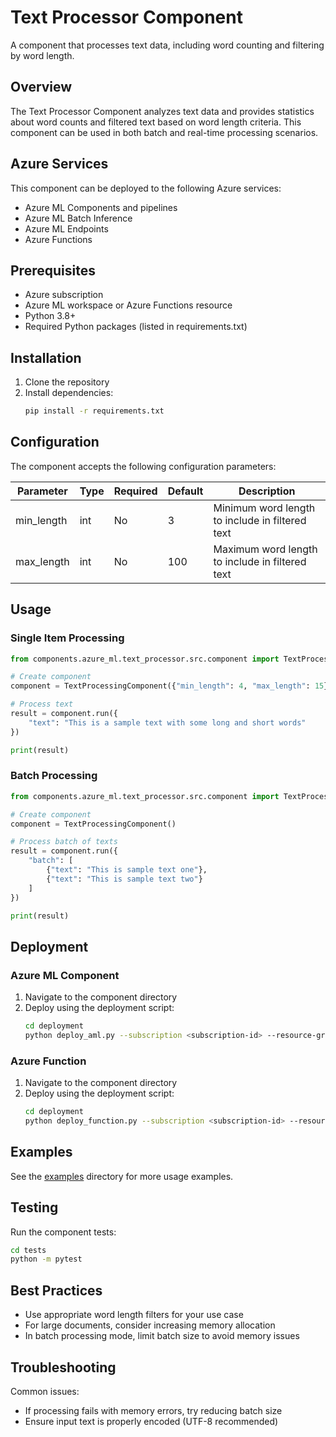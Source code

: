 # Text Processor Component

A component that processes text data, including word counting and filtering by word length.

## Overview

The Text Processor Component analyzes text data and provides statistics about word counts and filtered text based on word length criteria. This component can be used in both batch and real-time processing scenarios.

## Azure Services

This component can be deployed to the following Azure services:
- Azure ML Components and pipelines
- Azure ML Batch Inference
- Azure ML Endpoints
- Azure Functions

## Prerequisites

- Azure subscription
- Azure ML workspace or Azure Functions resource
- Python 3.8+
- Required Python packages (listed in requirements.txt)

## Installation

1. Clone the repository
2. Install dependencies:
   ```bash
   pip install -r requirements.txt
   ```

## Configuration

The component accepts the following configuration parameters:

| Parameter  | Type | Required | Default | Description |
|------------|------|----------|---------|-------------|
| min_length | int  | No       | 3       | Minimum word length to include in filtered text |
| max_length | int  | No       | 100     | Maximum word length to include in filtered text |

## Usage

### Single Item Processing

```python
from components.azure_ml.text_processor.src.component import TextProcessingComponent

# Create component
component = TextProcessingComponent({"min_length": 4, "max_length": 15})

# Process text
result = component.run({
    "text": "This is a sample text with some long and short words"
})

print(result)
```

### Batch Processing

```python
from components.azure_ml.text_processor.src.component import TextProcessingComponent

# Create component
component = TextProcessingComponent()

# Process batch of texts
result = component.run({
    "batch": [
        {"text": "This is sample text one"},
        {"text": "This is sample text two"}
    ]
})

print(result)
```

## Deployment

### Azure ML Component

1. Navigate to the component directory
2. Deploy using the deployment script:
   ```bash
   cd deployment
   python deploy_aml.py --subscription <subscription-id> --resource-group <resource-group> --workspace <workspace>
   ```

### Azure Function

1. Navigate to the component directory
2. Deploy using the deployment script:
   ```bash
   cd deployment
   python deploy_function.py --subscription <subscription-id> --resource-group <resource-group>
   ```

## Examples

See the [examples](./examples) directory for more usage examples.

## Testing

Run the component tests:

```bash
cd tests
python -m pytest
```

## Best Practices

- Use appropriate word length filters for your use case
- For large documents, consider increasing memory allocation
- In batch processing mode, limit batch size to avoid memory issues

## Troubleshooting

Common issues:
- If processing fails with memory errors, try reducing batch size
- Ensure input text is properly encoded (UTF-8 recommended)
